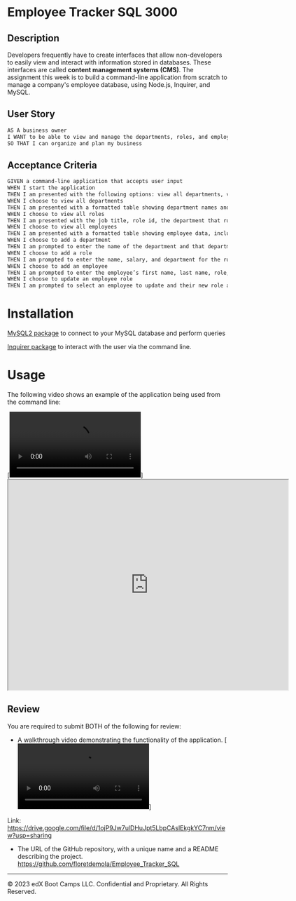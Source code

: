 # Employee Tracker SQL 3000

## Description

Developers frequently have to create interfaces that allow non-developers to easily view and interact with information stored in databases. These interfaces are called **content management systems (CMS)**. The assignment this week is to build a command-line application from scratch to manage a company's employee database, using Node.js, Inquirer, and MySQL.


## User Story

```md
AS A business owner
I WANT to be able to view and manage the departments, roles, and employees in my company
SO THAT I can organize and plan my business
```

## Acceptance Criteria

```md
GIVEN a command-line application that accepts user input
WHEN I start the application
THEN I am presented with the following options: view all departments, view all roles, view all employees, add a department, add a role, add an employee, and update an employee role
WHEN I choose to view all departments
THEN I am presented with a formatted table showing department names and department ids
WHEN I choose to view all roles
THEN I am presented with the job title, role id, the department that role belongs to, and the salary for that role
WHEN I choose to view all employees
THEN I am presented with a formatted table showing employee data, including employee ids, first names, last names, job titles, departments, salaries, and managers that the employees report to
WHEN I choose to add a department
THEN I am prompted to enter the name of the department and that department is added to the database
WHEN I choose to add a role
THEN I am prompted to enter the name, salary, and department for the role and that role is added to the database
WHEN I choose to add an employee
THEN I am prompted to enter the employee’s first name, last name, role, and manager, and that employee is added to the database
WHEN I choose to update an employee role
THEN I am prompted to select an employee to update and their new role and this information is updated in the database 
```

# Installation

[MySQL2 package](https://www.npmjs.com/package/mysql2) to connect to your MySQL database and perform queries

[Inquirer package](https://www.npmjs.com/package/inquirer/v/8.2.4) to interact with the user via the command line.


# Usage

The following video shows an example of the application being used from the command line:

[![A video thumbnail shows the command-line employee management application with a play button overlaying the view.](./Assets/employeemanagerrecording.webm)] <iframe src="https://drive.google.com/file/d/1ojP9Jw7ulDHuJpt5LbpCAslEkgkYC7nm/view?usp=sharing" width="640" height="480"></iframe>

## Review

You are required to submit BOTH of the following for review:

* A walkthrough video demonstrating the functionality of the application. [![A video thumbnail shows the command-line employee management application with a play button overlaying the view.](./Assets/employeemanagerrecording.webm)] 

Link: https://drive.google.com/file/d/1ojP9Jw7ulDHuJpt5LbpCAslEkgkYC7nm/view?usp=sharing 

* The URL of the GitHub repository, with a unique name and a README describing the project. https://github.com/floretdemola/Employee_Tracker_SQL

- - -
© 2023 edX Boot Camps LLC. Confidential and Proprietary. All Rights Reserved.
